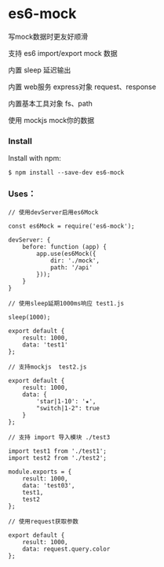 # es6-mock
写mock数据时更友好顺滑

支持 es6 import/export mock 数据

内置 sleep 延迟输出

内置 web服务 express对象 request、response

内置基本工具对象 fs、path

使用 mockjs mock你的数据

### Install
Install with npm:

`$ npm install --save-dev es6-mock`

### Uses：

```angular2html
// 使用devServer启用es6Mock

const es6Mock = require('es6-mock');

devServer: {
    before: function (app) {
        app.use(es6Mock({
            dir: './mock',
            path: '/api'
        }));
    }
}
```

```angular2html
// 使用sleep延期1000ms响应 test1.js

sleep(1000);

export default {
    result: 1000,
    data: 'test1'
};
```

```angular2html
// 支持mockjs  test2.js

export default {
    result: 1000,
    data: {
        'star|1-10': '★',
        "switch|1-2": true
    }
};
```

```angular2html
// 支持 import 导入模块 ./test3

import test1 from './test1';
import test2 from './test2';

module.exports = {
    result: 1000,
    data: 'test03',
    test1,
    test2
};

```

```angular2html
// 使用request获取参数

export default {
    result: 1000,
    data: request.query.color
};
```
